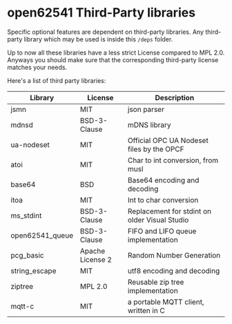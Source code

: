 # open62541 Third-Party libraries

Specific optional features are dependent on third-party libraries.
Any third-party library which may be used is inside this `/deps` folder.

Up to now all these libraries have a less strict License compared to MPL 2.0.
Anyways you should make sure that the corresponding third-party license matches your needs.

Here's a list of third party libraries:

| Library         | License          | Description                                   |
|-----------------|------------------|-----------------------------------------------|
| jsmn            | MIT              | json parser                                   |
| mdnsd           | BSD-3-Clause     | mDNS library                                  |
| ua-nodeset      | MIT              | Official OPC UA Nodeset files by the OPCF     |
| atoi            | MIT              | Char to int conversion, from musl             |
| base64          | BSD              | Base64 encoding and decoding                  |
| itoa            | MIT              | Int to char conversion                        |
| ms_stdint       | BSD-3-Clause     | Replacement for stdint on older Visual Studio |
| open62541_queue | BSD-3-Clause     | FIFO and LIFO queue implementation            |
| pcg_basic       | Apache License 2 | Random Number Generation                      |
| string_escape   | MIT              | utf8 encoding and decoding                    |
| ziptree         | MPL 2.0          | Reusable zip tree implementation              |
| mqtt-c          | MIT              | a portable MQTT client, written in C          |

